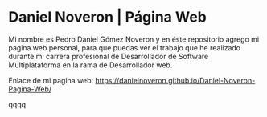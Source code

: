 # Daniel Noveron | Página Web

Mi nombre es Pedro Daniel Gómez Noveron y en éste repositorio agrego mi pagina web personal, para
que puedas ver el trabajo que he realizado durante mi carrera profesional de 
Desarrollador de Software Multiplataforma en la rama de Desarrollador web.

Enlace de mi pagina web:
https://danielnoveron.github.io/Daniel-Noveron-Pagina-Web/

qqqq